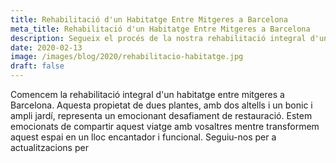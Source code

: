 ```yaml
---
title: Rehabilitació d'un Habitatge Entre Mitgeres a Barcelona
meta_title: Rehabilitació d'un Habitatge Entre Mitgeres a Barcelona
description: Segueix el procés de la nostra rehabilitació integral d'un habitatge entre mitgeres a Barcelona. Dues plantes, dos altells i un jardí ampli i acollidor. Actualitzacions periòdiques en breu.
date: 2020-02-13
image: /images/blog/2020/rehabilitacio-habitatge.jpg
draft: false
---
```


Comencem la rehabilitació integral d'un habitatge entre mitgeres a Barcelona. Aquesta propietat de dues plantes, amb dos altells i un bonic i ampli jardí, representa un emocionant desafiament de restauració. Estem emocionats de compartir aquest viatge amb vosaltres mentre transformem aquest espai en un lloc encantador i funcional. Seguiu-nos per a actualitzacions per
